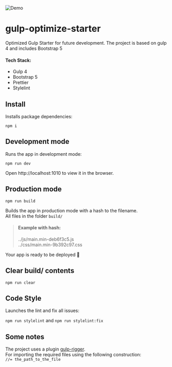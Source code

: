 ![Demo](./github/assets/demo.svg)

# gulp-optimize-starter

Optimized Gulp Starter for future development.
The project is based on gulp 4 and includes Bootstrap 5

#### Tech Stack:

- Gulp 4
- Bootstrap 5
- Prettier
- Stylelint

## Install

Installs package dependencies: 

`npm i`

## Development mode

Runs the app in development mode:

`npm run dev`

Open http://localhost:1010 to view it in the browser.

## Production mode

`npm run build`

Builds the app in production mode with a hash to the filename. \
All files in the folder `build/`

> #### Example with hash: 
> ../js/main.min-deb6f3c5.js \
> ../css/main.min-9b392c97.css 

Your app is ready to be deployed 🤟

## Сlear build/ contents

`npm run clear`

## Code Style

Launches the lint and fix all issues:

`npm run stylelint` and `npm run stylelint:fix`

## Some notes

The project uses a plugin [gulp-rigger](https://www.npmjs.com/package/gulp-rigger). \
For importing the required files using the following construction: \
`//= the_path_to_the_file`

